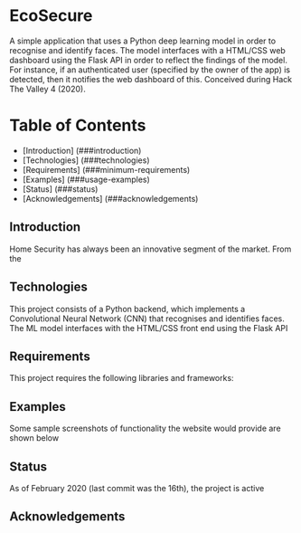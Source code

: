 # EcoSecure
 A simple application that uses a Python deep learning model in order to recognise and identify faces. The model interfaces with a HTML/CSS web dashboard using the Flask API in order to reflect the findings of the model. For instance, if an authenticated user (specified by the owner of the app) is detected, then it notifies the web dashboard of this. Conceived during Hack The Valley 4 (2020).

# Table of Contents
* [Introduction] (###introduction)
* [Technologies]  (###technologies)
* [Requirements] (###minimum-requirements)
* [Examples] (###usage-examples)
* [Status] (###status)
* [Acknowledgements] (###acknowledgements)

## Introduction 
Home Security has always been an innovative segment of the market. From the 

## Technologies
This project consists of a Python backend, which implements a Convolutional Neural Network (CNN) that recognises and identifies faces. The ML model interfaces with the HTML/CSS front end using the Flask API

## Requirements
This project requires the following libraries and frameworks:

## Examples
Some sample screenshots of functionality the website would provide are shown below

## Status
As of February 2020 (last commit was the 16th), the project is active

## Acknowledgements
